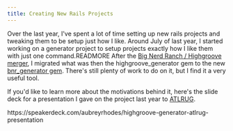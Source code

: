 ```yaml
---
title: Creating New Rails Projects
---
```


Over the last year, I've spent a lot of time setting up new rails projects and tweaking them to be setup just how I like. Around July of last year, I started working on a generator project to setup projects exactly how I like them with just one command.READMORE After the [Big Nerd Ranch / Highgroove merger](http://highgroove.com/big-nerd-ranch.html), I migrated what was then the highgroove_generator gem to the new [bnr_generator gem](https://github.com/bignerdranch/bnr-generator). There's still plenty of work to do on it, but I find it a very useful tool.

If you'd like to learn more about the motivations behind it, here's the slide deck for a presentation I gave on the project last year to [ATLRUG](http://www.atlrug.com/).

<script async class="speakerdeck-embed" data-id="4ffe29d449179e00010237c8" data-ratio="1.33333333333333" src="//speakerdeck.com/assets/embed.js"></script><noscript>https://speakerdeck.com/aubreyrhodes/highgroove-generator-atlrug-presentation</noscript>